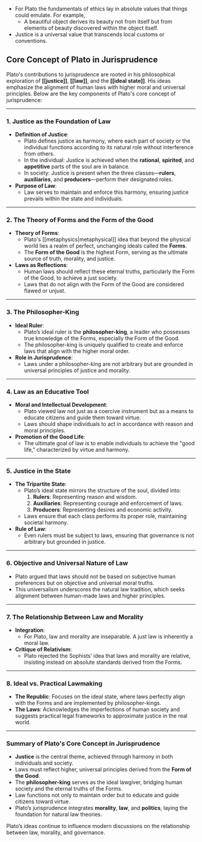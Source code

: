 - For Plato the fundamentals of ethics lay in absolute values that things could emulate. For example,
	- A beautiful object derives its beauty not from itself but from elements of beauty discovered within the object itself.
- Justice is a universal value that transcends local customs or conventions.


## Core Concept of Plato in Jurisprudence

Plato's contributions to jurisprudence are rooted in his philosophical exploration of **[[justice]]**, **[[law]]**, and the **[[ideal state]]**. His ideas emphasize the alignment of human laws with higher moral and universal principles. Below are the key components of Plato's core concept of jurisprudence:

---

### 1. **Justice as the Foundation of Law**

- **Definition of Justice**:
    - Plato defines justice as harmony, where each part of society or the individual functions according to its natural role without interference from others.
    - In the individual: Justice is achieved when the **rational**, **spirited**, and **appetitive** parts of the soul are in balance.
    - In society: Justice is present when the three classes—**rulers**, **auxiliaries**, and **producers**—perform their designated roles.
- **Purpose of Law**:
    - Law serves to maintain and enforce this harmony, ensuring justice prevails within the state and individuals.

---

### 2. **The Theory of Forms and the Form of the Good**

- **Theory of Forms**:
    - Plato's [[metaphysics|metaphysical]] idea that beyond the physical world lies a realm of perfect, unchanging ideals called the **Forms**.
    - The **Form of the Good** is the highest Form, serving as the ultimate source of truth, morality, and justice.
- **Laws as Reflections**:
    - Human laws should reflect these eternal truths, particularly the Form of the Good, to achieve a just society.
    - Laws that do not align with the Form of the Good are considered flawed or unjust.

---

### 3. **The Philosopher-King**

- **Ideal Ruler**:
    - Plato’s ideal ruler is the **philosopher-king**, a leader who possesses true knowledge of the Forms, especially the Form of the Good.
    - The philosopher-king is uniquely qualified to create and enforce laws that align with the higher moral order.
- **Role in Jurisprudence**:
    - Laws under a philosopher-king are not arbitrary but are grounded in universal principles of justice and morality.

---

### 4. **Law as an Educative Tool**

- **Moral and Intellectual Development**:
    - Plato viewed law not just as a coercive instrument but as a means to educate citizens and guide them toward virtue.
    - Laws should shape individuals to act in accordance with reason and moral principles.
- **Promotion of the Good Life**:
    - The ultimate goal of law is to enable individuals to achieve the "good life," characterized by virtue and harmony.

---

### 5. **Justice in the State**

- **The Tripartite State**:
    - Plato’s ideal state mirrors the structure of the soul, divided into:
        1. **Rulers**: Representing reason and wisdom.
        2. **Auxiliaries**: Representing courage and enforcement of laws.
        3. **Producers**: Representing desires and economic activity.
    - Laws ensure that each class performs its proper role, maintaining societal harmony.
- **Rule of Law**:
    - Even rulers must be subject to laws, ensuring that governance is not arbitrary but grounded in justice.

---

### 6. **Objective and Universal Nature of Law**

- Plato argued that laws should not be based on subjective human preferences but on objective and universal moral truths.
- This universalism underscores the natural law tradition, which seeks alignment between human-made laws and higher principles.

---

### 7. **The Relationship Between Law and Morality**

- **Integration**:
    - For Plato, law and morality are inseparable. A just law is inherently a moral law.
- **Critique of Relativism**:
    - Plato rejected the Sophists’ idea that laws and morality are relative, insisting instead on absolute standards derived from the Forms.

---

### 8. **Ideal vs. Practical Lawmaking**

- **The Republic**: Focuses on the ideal state, where laws perfectly align with the Forms and are implemented by philosopher-kings.
- **The Laws**: Acknowledges the imperfections of human society and suggests practical legal frameworks to approximate justice in the real world.

---

### Summary of Plato's Core Concept in Jurisprudence

- **Justice** is the central theme, achieved through harmony in both individuals and society.
- Laws must reflect higher, universal principles derived from the **Form of the Good**.
- The **philosopher-king** serves as the ideal lawgiver, bridging human society and the eternal truths of the Forms.
- Law functions not only to maintain order but to educate and guide citizens toward virtue.
- Plato’s jurisprudence integrates **morality**, **law**, and **politics**, laying the foundation for natural law theories.

Plato’s ideas continue to influence modern discussions on the relationship between law, morality, and governance.